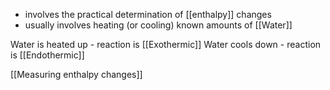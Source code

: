 + involves the practical determination of [[enthalpy]] changes
+ usually involves heating (or cooling) known amounts of [[Water]]

Water is heated up - reaction is [[Exothermic]]
Water cools down - reaction is [[Endothermic]]

[[Measuring enthalpy changes]]

